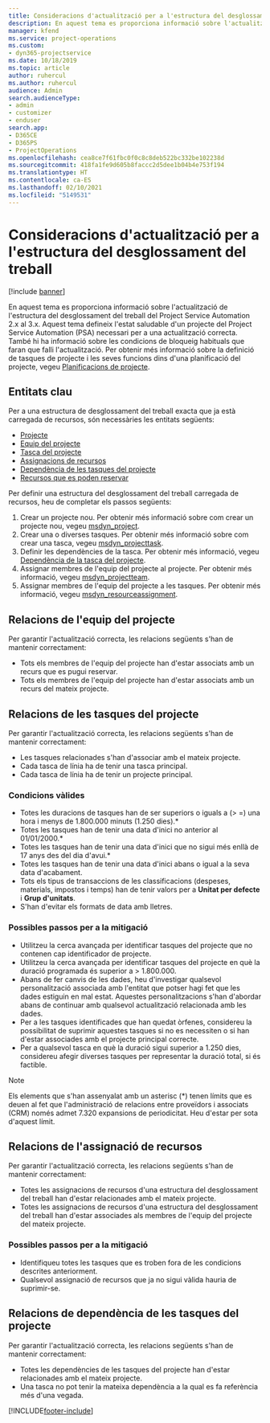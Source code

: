 ```yaml
---
title: Consideracions d'actualització per a l'estructura del desglossament del treball
description: En aquest tema es proporciona informació sobre l'actualització de l'estructura del desglossament del treball del Project Service Automation 2.x al 3.x.
manager: kfend
ms.service: project-operations
ms.custom:
- dyn365-projectservice
ms.date: 10/18/2019
ms.topic: article
author: ruhercul
ms.author: ruhercul
audience: Admin
search.audienceType:
- admin
- customizer
- enduser
search.app:
- D365CE
- D365PS
- ProjectOperations
ms.openlocfilehash: cea8ce7f61fbc0f0c8c8deb522bc332be102238d
ms.sourcegitcommit: 418fa1fe9d605b8faccc2d5dee1b04b4e753f194
ms.translationtype: HT
ms.contentlocale: ca-ES
ms.lasthandoff: 02/10/2021
ms.locfileid: "5149531"
---
```

# <a name="upgrade-considerations-for-the-work-breakdown-structure"></a>Consideracions d'actualització per a l'estructura del desglossament del treball

[!include [banner](../includes/psa-now-project-operations.md)]

En aquest tema es proporciona informació sobre l'actualització de l'estructura del desglossament del treball del Project Service Automation 2.x al 3.x. Aquest tema defineix l'estat saludable d'un projecte del Project Service Automation (PSA) necessari per a una actualització correcta. També hi ha informació sobre les condicions de bloqueig habituals que faran que falli l'actualització. Per obtenir més informació sobre la definició de tasques de projecte i les seves funcions dins d'una planificació del projecte, vegeu [Planificacions de projecte](project-creating.md).

## <a name="key-entities"></a>Entitats clau
Per a una estructura de desglossament del treball exacta que ja està carregada de recursos, són necessàries les entitats següents:

- [Projecte](https://docs.microsoft.com/dynamics365/customerengagement/on-premises/developer/entities/msdyn_project)
- [Equip del projecte](https://docs.microsoft.com/dynamics365/customerengagement/on-premises/developer/entities/msdyn_projectteam)
- [Tasca del projecte](https://docs.microsoft.com/dynamics365/customerengagement/on-premises/developer/entities/msdyn_projecttask)
- [Assignacions de recursos](https://docs.microsoft.com/dynamics365/customerengagement/on-premises/developer/entities/msdyn_resourceassignment)
- [Dependència de les tasques del projecte](https://docs.microsoft.com/dynamics365/customerengagement/on-premises/developer/entities/msdyn_projecttaskdependency)
- [Recursos que es poden reservar](https://docs.microsoft.com/dynamics365/customerengagement/on-premises/developer/entities/bookableresource)

Per definir una estructura del desglossament del treball carregada de recursos, heu de completar els passos següents:

1. Crear un projecte nou. Per obtenir més informació sobre com crear un projecte nou, vegeu [msdyn_project](https://docs.microsoft.com/dynamics365/customerengagement/on-premises/developer/entities/msdyn_project).
2. Crear una o diverses tasques. Per obtenir més informació sobre com crear una tasca, vegeu [msdyn_projecttask](https://docs.microsoft.com/dynamics365/customerengagement/on-premises/developer/entities/msdyn_projecttask).
3. Definir les dependències de la tasca. Per obtenir més informació, vegeu [Dependència de la tasca del projecte](https://docs.microsoft.com/dynamics365/customerengagement/on-premises/developer/entities/msdyn_projecttaskdependency).
4. Assignar membres de l'equip del projecte al projecte. Per obtenir més informació, vegeu [msdyn_projectteam](https://docs.microsoft.com/dynamics365/customerengagement/on-premises/developer/entities/msdyn_projectteam).
5. Assignar membres de l'equip del projecte a les tasques. Per obtenir més informació, vegeu [msdyn_resourceassignment](https://docs.microsoft.com/dynamics365/customerengagement/on-premises/developer/entities/msdyn_resourceassignment).

## <a name="project-team-relationships"></a>Relacions de l'equip del projecte

Per garantir l'actualització correcta, les relacions següents s'han de mantenir correctament:
- Tots els membres de l'equip del projecte han d'estar associats amb un recurs que es pugui reservar.
- Tots els membres de l'equip del projecte han d'estar associats amb un recurs del mateix projecte. 

## <a name="project-task-relationships"></a>Relacions de les tasques del projecte
Per garantir l'actualització correcta, les relacions següents s'han de mantenir correctament:

- Les tasques relacionades s'han d'associar amb el mateix projecte.
- Cada tasca de línia ha de tenir una tasca principal.
- Cada tasca de línia ha de tenir un projecte principal.

### <a name="valid-conditions"></a>Condicions vàlides

- Totes les duracions de tasques han de ser superiors o iguals a (> =) una hora i menys de 1.800.000 minuts (1.250 dies).*
- Totes les tasques han de tenir una data d'inici no anterior al 01/01/2000.*
- Totes les tasques han de tenir una data d'inici que no sigui més enllà de 17 anys des del dia d'avui.*
- Totes les tasques han de tenir una data d'inici abans o igual a la seva data d'acabament.
- Tots els tipus de transaccions de les classificacions (despeses, materials, impostos i temps) han de tenir valors per a **Unitat per defecte** i **Grup d'unitats**.
- S'han d'evitar els formats de data amb lletres.

### <a name="potential-mitigation-steps"></a>Possibles passos per a la mitigació
- Utilitzeu la cerca avançada per identificar tasques del projecte que no contenen cap identificador de projecte.
- Utilitzeu la cerca avançada per identificar tasques del projecte en què la duració programada és superior a > 1.800.000.
- Abans de fer canvis de les dades, heu d'investigar qualsevol personalització associada amb l'entitat que potser hagi fet que les dades estiguin en mal estat. Aquestes personalitzacions s'han d'abordar abans de continuar amb qualsevol actualització relacionada amb les dades.
- Per a les tasques identificades que han quedat òrfenes, considereu la possibilitat de suprimir aquestes tasques si no es necessiten o si han d'estar associades amb el projecte principal correcte.
- Per a qualsevol tasca en què la duració sigui superior a 1.250 dies, considereu afegir diverses tasques per representar la duració total, si és factible.

> [!NOTE]
> Els elements que s'han assenyalat amb un asterisc (\*) tenen límits que es deuen al fet que l'administració de relacions entre proveïdors i associats (CRM) només admet 7.320 expansions de periodicitat. Heu d'estar per sota d'aquest límit.

## <a name="resource-assignment-relationships"></a>Relacions de l'assignació de recursos
Per garantir l'actualització correcta, les relacions següents s'han de mantenir correctament:

- Totes les assignacions de recursos d'una estructura del desglossament del treball han d'estar relacionades amb el mateix projecte.
- Totes les assignacions de recursos d'una estructura del desglossament del treball han d'estar associades als membres de l'equip del projecte del mateix projecte.

### <a name="potential-mitigation-steps"></a>Possibles passos per a la mitigació
- Identifiqueu totes les tasques que es troben fora de les condicions descrites anteriorment.  
- Qualsevol assignació de recursos que ja no sigui vàlida hauria de suprimir-se.

## <a name="project-task-dependency-relationships"></a>Relacions de dependència de les tasques del projecte
Per garantir l'actualització correcta, les relacions següents s'han de mantenir correctament:

- Totes les dependències de les tasques del projecte han d'estar relacionades amb el mateix projecte.
- Una tasca no pot tenir la mateixa dependència a la qual es fa referència més d'una vegada.


[!INCLUDE[footer-include](../includes/footer-banner.md)]